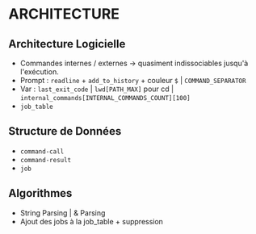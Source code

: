 # ARCHITECTURE

## Architecture Logicielle

- Commandes internes / externes -> quasiment indissociables jusqu'à l'exécution.
- Prompt : `readline` + `add_to_history` + couleur `$` | `COMMAND_SEPARATOR`
- Var : `last_exit_code` | `lwd[PATH_MAX]` pour cd | `internal_commands[INTERNAL_COMMANDS_COUNT][100]`
- `job_table`

## Structure de Données

- `command-call`
- `command-result`
- `job`

## Algorithmes

- String Parsing | & Parsing
- Ajout des jobs à la job_table + suppression
